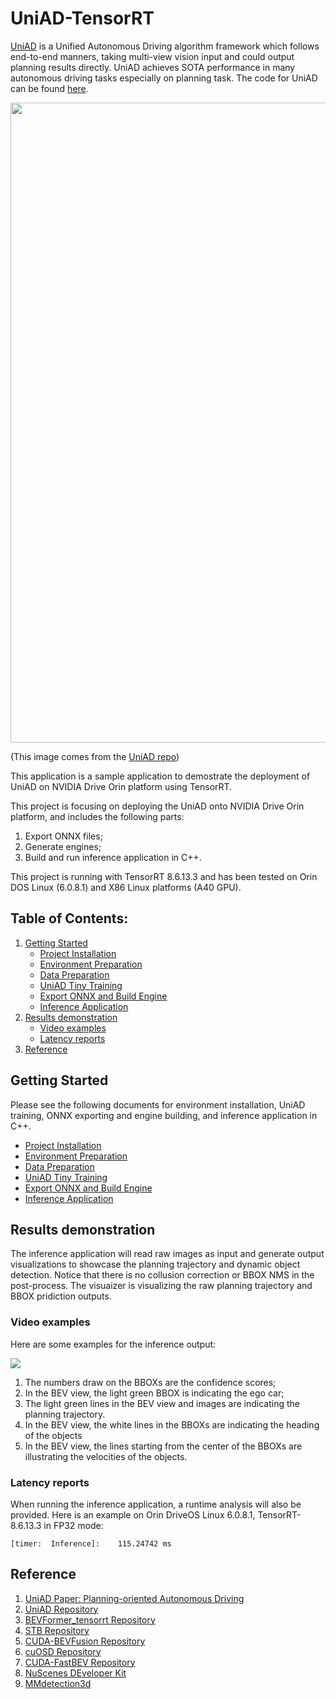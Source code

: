 # UniAD-TensorRT
[UniAD](https://arxiv.org/abs/2212.10156) is a Unified Autonomous Driving algorithm framework which follows end-to-end manners, taking multi-view vision input and could output planning results directly. UniAD achieves SOTA performance in many autonomous driving tasks especially on planning task. The code for UniAD can be found [here](https://github.com/OpenDriveLab/UniAD).

<img src="./assets/pipeline.png" width="1024">

(This image comes from the [UniAD repo](https://github.com/OpenDriveLab/UniAD/tree/main))

This application is a sample application to demostrate the deployment of UniAD on NVIDIA Drive Orin platform using TensorRT.

This project is focusing on deploying the UniAD onto NVIDIA Drive Orin platform, and includes the following parts:

1) Export ONNX files;
2) Generate engines;
3) Build and run inference application in C++.

This project is running with TensorRT 8.6.13.3 and has been tested on Orin DOS Linux (6.0.8.1) and X86 Linux platforms (A40 GPU).

## Table of Contents:
1. [Getting Started](#start)
   - [Project Installation](./documents/proj_installation.md)
   - [Environment Preparation](./documents/env_prep.md)
   - [Data Preparation](./documents/data_prep.md)
   - [UniAD Tiny Training](./documents/tiny_training.md)
   - [Export ONNX and Build Engine](./documents/onnx_engine_build.md)
   - [Inference Application](./inference_app/README.md)
2. [Results demonstration](#results)
   - [Video examples](#video)
   - [Latency reports](#latency)
3. [Reference](#ref)

## Getting Started <a name="start"></a>

Please see the following documents for environment installation, UniAD training, ONNX exporting and engine building, and inference application in C++.
   - [Project Installation](./documents/proj_installation.md)
   - [Environment Preparation](./documents/env_prep.md)
   - [Data Preparation](./documents/data_prep.md)
   - [UniAD Tiny Training](./documents/tiny_training.md)
   - [Export ONNX and Build Engine](./documents/onnx_engine_build.md)
   - [Inference Application](./inference_app/README.md)

## Results demonstration <a name="results"></a>
The inference application will read raw images as input and generate output visualizations to showcase the planning trajectory and dynamic object detection. Notice that there is no collusion correction or BBOX NMS in the post-process. The visuaizer is visualizing the raw planning trajectory and BBOX pridiction outputs.

### Video examples <a name="video"></a>
Here are some examples for the inference output:

![](./assets/uniad-inference.gif)

1) The numbers draw on the BBOXs are the confidence scores;
2) In the BEV view, the light green BBOX is indicating the ego car;
3) The light green lines in the BEV view and images are indicating the planning trajectory.
4) In the BEV view, the white lines in the BBOXs are indicating the heading of the objects
5) In the BEV view, the lines starting from the center of the BBOXs are illustrating the velocities of the objects.

### Latency reports <a name="latency"></a>
When running the inference application, a runtime analysis will also be provided. Here is an example on Orin DriveOS Linux 6.0.8.1, TensorRT-8.6.13.3 in FP32 mode:
```
[timer:  Inference]: 	115.24742 ms
```

## Reference <a name="ref"></a>
1. [UniAD Paper: Planning-oriented Autonomous Driving](https://arxiv.org/abs/2212.10156)
2. [UniAD Repository](https://github.com/OpenDriveLab/UniAD/tree/main)
3. [BEVFormer_tensorrt Repository](https://github.com/DerryHub/BEVFormer_tensorrt/tree/main)
4. [STB Repository](https://github.com/nothings/stb/tree/master)
5. [CUDA-BEVFusion Repository](https://github.com/NVIDIA-AI-IOT/Lidar_AI_Solution/tree/master/CUDA-BEVFusion)
6. [cuOSD Repository](https://github.com/NVIDIA-AI-IOT/Lidar_AI_Solution/tree/master/libraries/cuOSD)
7. [CUDA-FastBEV Repository](https://github.com/Mandylove1993/CUDA-FastBEV/tree/main)
8. [NuScenes DEveloper Kit](https://github.com/nutonomy/nuscenes-devkit.git)
9. [MMdetection3d](https://github.com/open-mmlab/mmdetection3d)